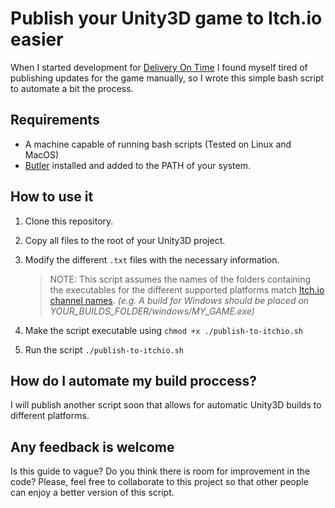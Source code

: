 # Publish your Unity3D game to Itch.io easier
When I started development for [Delivery On Time](https://camperotactico.itch.io/delivery-on-time) I found myself tired of publishing updates for the game manually, so I wrote this simple bash script to automate a bit the process. 

## Requirements
* A machine capable of running bash scripts (Tested on Linux and MacOS)
* [Butler](https://itch.io/docs/butler/) installed and added to the PATH of your system.

## How to use it
1. Clone this repository.
2. Copy all files to the root of your Unity3D project.
3. Modify the different `.txt` files with the necessary information.
    
    >NOTE: This script assumes the names of the folders containing the executables for the different supported platforms match [Itch.io channel names](https://itch.io/docs/butler/pushing.html#channel-names). _(e.g. A build for Windows should be placed on YOUR_BUILDS_FOLDER/windows/MY_GAME.exe)_
4. Make the script executable using 
    `chmod +x ./publish-to-itchio.sh`
5. Run the script
    `./publish-to-itchio.sh`


## How do I automate my build proccess? 
I will publish another script soon that allows for automatic Unity3D builds to different platforms.

## Any feedback is welcome
Is this guide to vague? Do you think there is room for improvement in the code? Please, feel free to collaborate to this project so that other people can enjoy a better version of this script.
